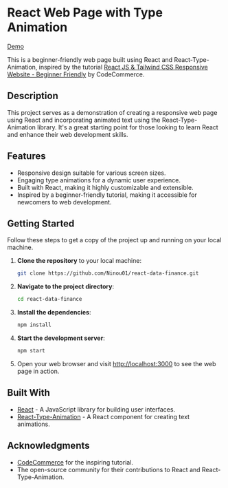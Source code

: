 # React Web Page with Type Animation

[Demo](https://ninou01.github.io/react-data-finance/) <!-- Replace with your actual demo URL -->

This is a beginner-friendly web page built using React and React-Type-Animation, inspired by the tutorial [React JS & Tailwind CSS Responsive Website - Beginner Friendly](https://www.youtube.com/watch?v=ZU-drSVodBw&ab_channel=CodeCommerce) by CodeCommerce.

## Description

This project serves as a demonstration of creating a responsive web page using React and incorporating animated text using the React-Type-Animation library. It's a great starting point for those looking to learn React and enhance their web development skills.

## Features

- Responsive design suitable for various screen sizes.
- Engaging type animations for a dynamic user experience.
- Built with React, making it highly customizable and extensible.
- Inspired by a beginner-friendly tutorial, making it accessible for newcomers to web development.

## Getting Started

Follow these steps to get a copy of the project up and running on your local machine.

1. **Clone the repository** to your local machine:

   ```bash
   git clone https://github.com/Ninou01/react-data-finance.git
   ```

2. **Navigate to the project directory**:

   ```bash
   cd react-data-finance
   ```

3. **Install the dependencies**:

   ```bash
   npm install
   ```

4. **Start the development server**:

   ```bash
   npm start
   ```

5. Open your web browser and visit [http://localhost:3000](http://localhost:3000) to see the web page in action.

## Built With

- [React](https://reactjs.org/) - A JavaScript library for building user interfaces.
- [React-Type-Animation](https://github.com/benjaminadk/react-type-animation) - A React component for creating text animations.

## Acknowledgments

- [CodeCommerce](https://www.youtube.com/channel/UCO7FIPgE_7QD-3f1zDqu0-g) for the inspiring tutorial.
- The open-source community for their contributions to React and React-Type-Animation.
